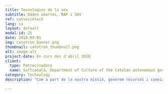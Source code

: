 ```yaml
---
title: Tecnologies de la veu
subtitle: Dades obertes, RAP i SDV
ref: catvoicetech
lang: ca
layout: default
modal-id: 25
date: 2018-04-01
img: catotron_banner.png
thumbnail: catotron_thumbnail.png
alt: image-alt
project-date: En curs des d'abril 2018
client:
  type: Patrocinadors
  name: Softcatalà, Department of Culture of the Catalan autonomous government, Barcelona Supercomputing Center
category: Technology
description: "Com a part de la nostra missió, generem recursos i coneixement obert sobre les tecnologies de la parla en català, específicament el reconeixement automàtic de parla (RAP) i la síntesi de text a veu (SDV). El nostre treball al llarg d'anys està patrocinat per diverses institucions públiques i sense ànim de lucre. Gràcies al suport de la <a href='https://www.softcatala.org/'>Associació Softcatalà</a>, desenvolupem el primer gran corpus de discursos en català a partir de retransmissions televisives i llancem un model inicial de RAP de codi obert. Ampliem encara més les dades de discursos disponibles fins a 851 hores utilitzant procediments parlamentaris catalans amb fons del <a href='http://cultura.gencat.cat/'>Departament de Cultura de Generalitat</a> i <a href= ' https://www.bsc.es/'>Centre Nacional de Supercomputació</a>. A més, hem construït la primera aplicació de síntesi de veu basada en xarxes neuronals per a català, <a href='https://catotron.cat'>Catotron</a>, novament amb el suport del Departament de Cultura de Catalunya. Es pot trobar tots els nostres recursos i materials educatius a la nostra <a href='/rap'>pàgina de recursos</a> i <a href='http://github.com/CollectivaT-dev'>repositori de Github</a>."

---
```

